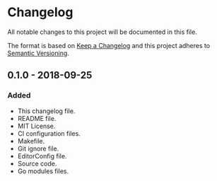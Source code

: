 # Changelog
All notable changes to this project will be documented in this file.

The format is based on [Keep a Changelog](http://keepachangelog.com/en/1.0.0/)
and this project adheres to [Semantic Versioning](http://semver.org/spec/v2.0.0.html).

## 0.1.0 - 2018-09-25
### Added
- This changelog file.
- README file.
- MIT License.
- CI configuration files.
- Makefile.
- Git ignore file.
- EditorConfig file.
- Source code.
- Go modules files.
